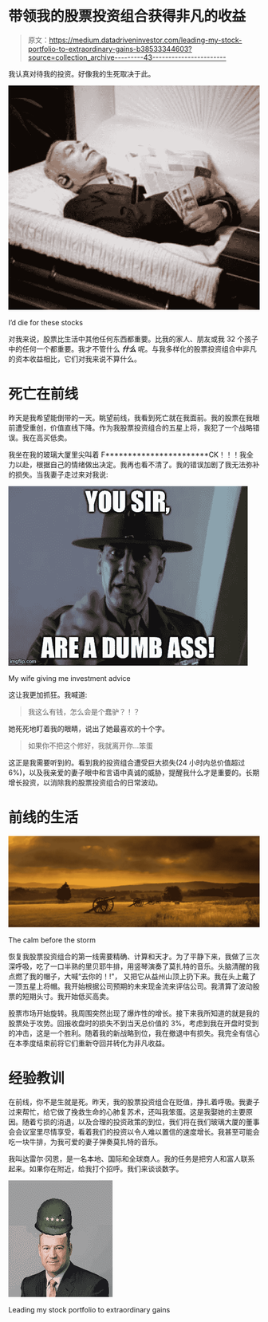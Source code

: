 # 带领我的股票投资组合获得非凡的收益

> 原文：<https://medium.datadriveninvestor.com/leading-my-stock-portfolio-to-extraordinary-gains-b38533344603?source=collection_archive---------43----------------------->

我认真对待我的投资。好像我的生死取决于此。

![](img/4fb52f39c309a100131be09f71d84448.png)

I’d die for these stocks

对我来说，股票比生活中其他任何东西都重要。比我的家人、朋友或我 32 个孩子中的任何一个都重要。我才不管什么 ***什么*** 呢。与我多样化的股票投资组合中非凡的资本收益相比，它们对我来说不算什么。

# 死亡在前线

昨天是我希望能倒带的一天。眺望前线，我看到死亡就在我面前。我的股票在我眼前遭受重创，价值直线下降。作为我股票投资组合的五星上将，我犯了一个战略错误。我在高买低卖。

我坐在我的玻璃大厦里尖叫着 F***********************CK！！！我全力以赴，根据自己的情绪做出决定。我再也看不清了。我的错误加剧了我无法弥补的损失。当我妻子走过来对我说:

![](img/2fc732ac51ecd6692fed8e6ea3f40cc5.png)

My wife giving me investment advice

这让我更加抓狂。我喊道:

> 我这么有钱，怎么会是个蠢驴？！？

她死死地盯着我的眼睛，说出了她最喜欢的十个字。

> 如果你不把这个修好，我就离开你…笨蛋

这正是我需要听到的。看到我的投资组合遭受巨大损失(24 小时内总价值超过 6%)，以及我亲爱的妻子眼中和言语中真诚的威胁，提醒我什么才是重要的。长期增长投资，以消除我的股票投资组合的日常波动。

# 前线的生活

![](img/9f5585a3afb5889d8d6b84126f2fd463.png)

The calm before the storm

恢复我股票投资组合的第一线需要精确、计算和天才。为了平静下来，我做了三次深呼吸，吃了一口半熟的里贝耶牛排，用竖琴演奏了莫扎特的音乐。头脑清醒的我点燃了我的帽子，大喊“去你的！!"， 又把它从益州山顶上扔下来。我在头上戴了一顶五星上将帽。我开始根据公司预期的未来现金流来评估公司。我清算了波动股票的短期头寸。我开始低买高卖。

股票市场开始旋转。我周围突然出现了爆炸性的增长。接下来我所知道的就是我的股票处于攻势。回报收盘时的损失不到当天总价值的 3%，考虑到我在开盘时受到的冲击，这是一个胜利。随着我的新战略到位，我在撤退中有损失。我完全有信心在本季度结束前将它们重新夺回并转化为非凡收益。

# 经验教训

在前线，你不是生就是死。昨天，我的股票投资组合在贬值，挣扎着呼吸。我妻子过来帮忙，给它做了挽救生命的心肺复苏术，还叫我笨蛋。这是我娶她的主要原因。随着亏损的消退，以及合理的投资政策的到位，我们将在我们玻璃大厦的董事会会议室里尽情享受，看着我们的投资以令人难以置信的速度增长。我甚至可能会吃一块牛排，为我可爱的妻子弹奏莫扎特的音乐。

我叫达雷尔·冈恩，是一名本地、国际和全球商人。我的任务是把穷人和富人联系起来。如果你在附近，给我打个招呼。我们来谈谈数字。

![](img/7ec82d561ac991260b0b8a05abb3c7d0.png)

Leading my stock portfolio to extraordinary gains